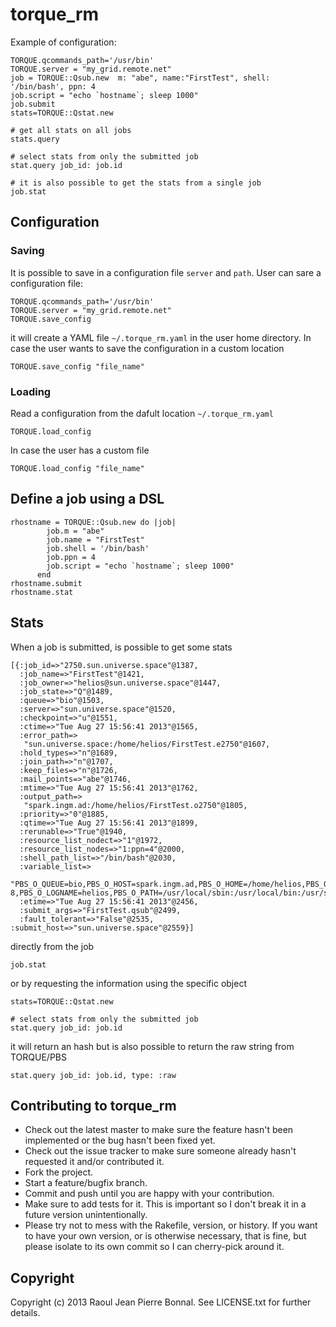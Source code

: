 # torque_rm

Example of configuration:

    TORQUE.qcommands_path='/usr/bin'
    TORQUE.server = "my_grid.remote.net"
    job = TORQUE::Qsub.new  m: "abe", name:"FirstTest", shell: '/bin/bash', ppn: 4
    job.script = "echo `hostname`; sleep 1000"
    job.submit
    stats=TORQUE::Qstat.new

    # get all stats on all jobs
    stats.query

    # select stats from only the submitted job
    stat.query job_id: job.id

    # it is also possible to get the stats from a single job
    job.stat

## Configuration

### Saving

It is possible to save in a configuration file `server` and `path`.
User can sare a configuration file:

    TORQUE.qcommands_path='/usr/bin'
    TORQUE.server = "my_grid.remote.net"
    TORQUE.save_config

it will create a YAML file `~/.torque_rm.yaml` in the user home directory.
In case the user wants to save the configuration in a custom location 

    TORQUE.save_config "file_name"

### Loading

Read a configuration from the dafult location `~/.torque_rm.yaml`

    TORQUE.load_config

In case the user has a custom file
    
    TORQUE.load_config "file_name"


## Define a job using a DSL 

    rhostname = TORQUE::Qsub.new do |job|
            job.m = "abe"
            job.name = "FirstTest"
            job.shell = '/bin/bash'
            job.ppn = 4
            job.script = "echo `hostname`; sleep 1000"
          end
    rhostname.submit
    rhostname.stat

## Stats

When a job is submitted, is possible to get some stats

    [{:job_id=>"2750.sun.universe.space"@1387,
      :job_name=>"FirstTest"@1421,
      :job_owner=>"helios@sun.universe.space"@1447,
      :job_state=>"Q"@1489,
      :queue=>"bio"@1503,
      :server=>"sun.universe.space"@1520,
      :checkpoint=>"u"@1551,
      :ctime=>"Tue Aug 27 15:56:41 2013"@1565,
      :error_path=>
       "sun.universe.space:/home/helios/FirstTest.e2750"@1607,
      :hold_types=>"n"@1689,
      :join_path=>"n"@1707,
      :keep_files=>"n"@1726,
      :mail_points=>"abe"@1746,
      :mtime=>"Tue Aug 27 15:56:41 2013"@1762,
      :output_path=>
       "spark.ingm.ad:/home/helios/FirstTest.o2750"@1805,
      :priority=>"0"@1885,
      :qtime=>"Tue Aug 27 15:56:41 2013"@1899,
      :rerunable=>"True"@1940,
      :resource_list_nodect=>"1"@1972,
      :resource_list_nodes=>"1:ppn=4"@2000,
      :shell_path_list=>"/bin/bash"@2030,
      :variable_list=>
       "PBS_O_QUEUE=bio,PBS_O_HOST=spark.ingm.ad,PBS_O_HOME=/home/helios,PBS_O_LANG=it_IT.UTF-8,PBS_O_LOGNAME=helios,PBS_O_PATH=/usr/local/sbin:/usr/local/bin:/usr/sbin:/usr/bin:/sbin:/bin:/usr/games:/home/helios/.rvm/bin,PBS_O_MAIL=/var/mail/helios,PBS_O_SHELL=/bin/bash,PBS_SERVER=spark,PBS_O_WORKDIR=/home/helios\n"@2060,
      :etime=>"Tue Aug 27 15:56:41 2013"@2456,
      :submit_args=>"FirstTest.qsub"@2499,
      :fault_tolerant=>"False"@2535,
    :submit_host=>"sun.universe.space"@2559}]

directly from the job
    
    job.stat

or by requesting the information using the specific object

    stats=TORQUE::Qstat.new

    # select stats from only the submitted job
    stat.query job_id: job.id

it will return an hash but is also possible to return the raw string from TORQUE/PBS

    stat.query job_id: job.id, type: :raw    



## Contributing to torque_rm
 
* Check out the latest master to make sure the feature hasn't been implemented or the bug hasn't been fixed yet.
* Check out the issue tracker to make sure someone already hasn't requested it and/or contributed it.
* Fork the project.
* Start a feature/bugfix branch.
* Commit and push until you are happy with your contribution.
* Make sure to add tests for it. This is important so I don't break it in a future version unintentionally.
* Please try not to mess with the Rakefile, version, or history. If you want to have your own version, or is otherwise necessary, that is fine, but please isolate to its own commit so I can cherry-pick around it.

## Copyright

Copyright (c) 2013 Raoul Jean Pierre Bonnal. See LICENSE.txt for
further details.

